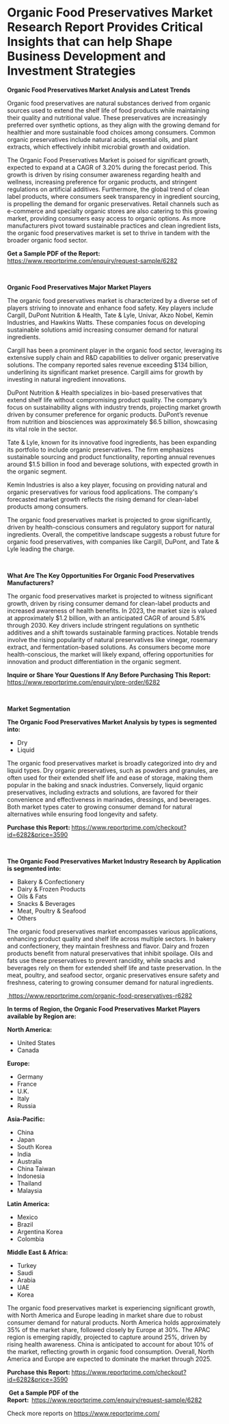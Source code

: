<p><h1>Organic Food Preservatives Market Research Report Provides Critical Insights that can help Shape Business Development and Investment Strategies</h1></p><p><strong>Organic Food Preservatives Market Analysis and Latest Trends</strong></p>
<p><p>Organic food preservatives are natural substances derived from organic sources used to extend the shelf life of food products while maintaining their quality and nutritional value. These preservatives are increasingly preferred over synthetic options, as they align with the growing demand for healthier and more sustainable food choices among consumers. Common organic preservatives include natural acids, essential oils, and plant extracts, which effectively inhibit microbial growth and oxidation.</p><p>The Organic Food Preservatives Market is poised for significant growth, expected to expand at a CAGR of 3.20% during the forecast period. This growth is driven by rising consumer awareness regarding health and wellness, increasing preference for organic products, and stringent regulations on artificial additives. Furthermore, the global trend of clean label products, where consumers seek transparency in ingredient sourcing, is propelling the demand for organic preservatives. Retail channels such as e-commerce and specialty organic stores are also catering to this growing market, providing consumers easy access to organic options. As more manufacturers pivot toward sustainable practices and clean ingredient lists, the organic food preservatives market is set to thrive in tandem with the broader organic food sector.</p></p>
<p><strong>Get a Sample PDF of the Report:&nbsp;</strong> <a href="https://www.reportprime.com/enquiry/request-sample/6282?utm_campaign=2514&utm_medium=2&utm_source=Github&utm_content=ia&utm_term=19032025&utm_id=organic-food-preservatives">https://www.reportprime.com/enquiry/request-sample/6282</a></p>
<p>&nbsp;</p>
<p><strong>Organic Food Preservatives Major Market Players</strong></p>
<p><p>The organic food preservatives market is characterized by a diverse set of players striving to innovate and enhance food safety. Key players include Cargill, DuPont Nutrition & Health, Tate & Lyle, Univar, Akzo Nobel, Kemin Industries, and Hawkins Watts. These companies focus on developing sustainable solutions amid increasing consumer demand for natural ingredients.</p><p>Cargill has been a prominent player in the organic food sector, leveraging its extensive supply chain and R&D capabilities to deliver organic preservative solutions. The company reported sales revenue exceeding $134 billion, underlining its significant market presence. Cargill aims for growth by investing in natural ingredient innovations.</p><p>DuPont Nutrition & Health specializes in bio-based preservatives that extend shelf life without compromising product quality. The company’s focus on sustainability aligns with industry trends, projecting market growth driven by consumer preference for organic products. DuPont’s revenue from nutrition and biosciences was approximately $6.5 billion, showcasing its vital role in the sector.</p><p>Tate & Lyle, known for its innovative food ingredients, has been expanding its portfolio to include organic preservatives. The firm emphasizes sustainable sourcing and product functionality, reporting annual revenues around $1.5 billion in food and beverage solutions, with expected growth in the organic segment.</p><p>Kemin Industries is also a key player, focusing on providing natural and organic preservatives for various food applications. The company's forecasted market growth reflects the rising demand for clean-label products among consumers.</p><p>The organic food preservatives market is projected to grow significantly, driven by health-conscious consumers and regulatory support for natural ingredients. Overall, the competitive landscape suggests a robust future for organic food preservatives, with companies like Cargill, DuPont, and Tate & Lyle leading the charge.</p></p>
<p>&nbsp;</p>
<p><strong>What Are The Key Opportunities For Organic Food Preservatives Manufacturers?</strong></p>
<p><p>The organic food preservatives market is projected to witness significant growth, driven by rising consumer demand for clean-label products and increased awareness of health benefits. In 2023, the market size is valued at approximately $1.2 billion, with an anticipated CAGR of around 5.8% through 2030. Key drivers include stringent regulations on synthetic additives and a shift towards sustainable farming practices. Notable trends involve the rising popularity of natural preservatives like vinegar, rosemary extract, and fermentation-based solutions. As consumers become more health-conscious, the market will likely expand, offering opportunities for innovation and product differentiation in the organic segment.</p></p>
<p><strong>Inquire or Share Your Questions If Any Before Purchasing This Report:</strong> <a href="https://www.reportprime.com/enquiry/pre-order/6282?utm_campaign=2514&utm_medium=2&utm_source=Github&utm_content=ia&utm_term=19032025&utm_id=organic-food-preservatives">https://www.reportprime.com/enquiry/pre-order/6282</a></p>
<p>&nbsp;</p>
<p><strong>Market Segmentation</strong></p>
<p><strong>The Organic Food Preservatives Market Analysis by types is segmented into:</strong></p>
<p><ul><li>Dry</li><li>Liquid</li></ul></p>
<p><p>The organic food preservatives market is broadly categorized into dry and liquid types. Dry organic preservatives, such as powders and granules, are often used for their extended shelf life and ease of storage, making them popular in the baking and snack industries. Conversely, liquid organic preservatives, including extracts and solutions, are favored for their convenience and effectiveness in marinades, dressings, and beverages. Both market types cater to growing consumer demand for natural alternatives while ensuring food longevity and safety.</p></p>
<p><strong>Purchase this Report:&nbsp;</strong><a href="https://www.reportprime.com/checkout?id=6282&price=3590&utm_campaign=2514&utm_medium=2&utm_source=Github&utm_content=ia&utm_term=19032025&utm_id=organic-food-preservatives">https://www.reportprime.com/checkout?id=6282&price=3590</a></p>
<p>&nbsp;</p>
<p><strong>The Organic Food Preservatives Market Industry Research by Application is segmented into:</strong></p>
<p><ul><li>Bakery & Confectionery</li><li>Dairy & Frozen Products</li><li>Oils & Fats</li><li>Snacks & Beverages</li><li>Meat, Poultry & Seafood</li><li>Others</li></ul></p>
<p><p>The organic food preservatives market encompasses various applications, enhancing product quality and shelf life across multiple sectors. In bakery and confectionery, they maintain freshness and flavor. Dairy and frozen products benefit from natural preservatives that inhibit spoilage. Oils and fats use these preservatives to prevent rancidity, while snacks and beverages rely on them for extended shelf life and taste preservation. In the meat, poultry, and seafood sector, organic preservatives ensure safety and freshness, catering to growing consumer demand for natural ingredients.</p></p>
<p><a href="https://www.reportprime.com/organic-food-preservatives-r6282?utm_campaign=2514&utm_medium=2&utm_source=Github&utm_content=ia&utm_term=19032025&utm_id=organic-food-preservatives">&nbsp;https://www.reportprime.com/organic-food-preservatives-r6282</a></p>
<p><strong>In terms of Region, the Organic Food Preservatives Market Players available by Region are:</strong></p>
<p>
    <p> <strong> North America: </strong>
        <ul>
            <li>United States</li>
            <li>Canada</li>
        </ul>
        </p> 
    <p> <strong> Europe: </strong>
        <ul>
            <li>Germany</li>
            <li>France</li>
            <li>U.K.</li>
            <li>Italy</li>
            <li>Russia</li>
        </ul>
        </p> 
    <p> <strong> Asia-Pacific: </strong>
        <ul>
            <li>China</li>
            <li>Japan</li>
            <li>South Korea</li>
            <li>India</li>
            <li>Australia</li>
            <li>China Taiwan</li>
            <li>Indonesia</li>
            <li>Thailand</li>
            <li>Malaysia</li>
        </ul>
        </p> 
    <p> <strong> Latin America: </strong>
        <ul>
            <li>Mexico</li>
            <li>Brazil</li>
            <li>Argentina Korea</li>
            <li>Colombia</li>
        </ul>
        </p> 
    <p> <strong> Middle East & Africa: </strong>
        <ul>
            <li>Turkey</li>
            <li>Saudi</li>
            <li>Arabia</li>
            <li>UAE</li>
            <li>Korea</li>
        </ul>
    </p>
    </p>
<p><p>The organic food preservatives market is experiencing significant growth, with North America and Europe leading in market share due to robust consumer demand for natural products. North America holds approximately 35% of the market share, followed closely by Europe at 30%. The APAC region is emerging rapidly, projected to capture around 25%, driven by rising health awareness. China is anticipated to account for about 10% of the market, reflecting growth in organic food consumption. Overall, North America and Europe are expected to dominate the market through 2025.</p></p>
<p><strong>Purchase this Report: </strong><a href="https://www.reportprime.com/checkout?id=6282&price=3590&utm_campaign=2514&utm_medium=2&utm_source=Github&utm_content=ia&utm_term=19032025&utm_id=organic-food-preservatives">https://www.reportprime.com/checkout?id=6282&price=3590</a></p>
<p>&nbsp;<strong>Get a Sample PDF of the Report:&nbsp;&nbsp;</strong><a href="https://www.reportprime.com/enquiry/request-sample/6282?utm_campaign=2514&utm_medium=2&utm_source=Github&utm_content=ia&utm_term=19032025&utm_id=organic-food-preservatives">https://www.reportprime.com/enquiry/request-sample/6282</a></p>
<p><strong></strong></p>
<p>Check more reports on <a href="https://www.reportprime.com/?utm_campaign=2514&utm_medium=2&utm_source=Github&utm_content=ia&utm_term=19032025&utm_id=organic-food-preservatives">https://www.reportprime.com/</a></p>